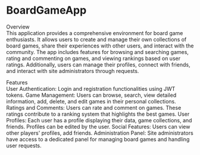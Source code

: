 # BoardGameApp
Overview<br />
This application provides a comprehensive environment for board game enthusiasts. It allows users to create and manage their own collections of board games, share their experiences with other users, and interact with the community. The app includes features for browsing and searching games, rating and commenting on games, and viewing rankings based on user ratings. Additionally, users can manage their profiles, connect with friends, and interact with site administrators through requests.

Features<br />
User Authentication: Login and registration functionalities using JWT tokens.
Game Management: Users can browse, search, view detailed information, add, delete, and edit games in their personal collections.
Ratings and Comments: Users can rate and comment on games. These ratings contribute to a ranking system that highlights the best games.
User Profiles: Each user has a profile displaying their data, game collections, and friends. Profiles can be edited by the user.
Social Features: Users can view other players' profiles, add friends.
Administration Panel: Site administrators have access to a dedicated panel for managing board games and handling user requests.

